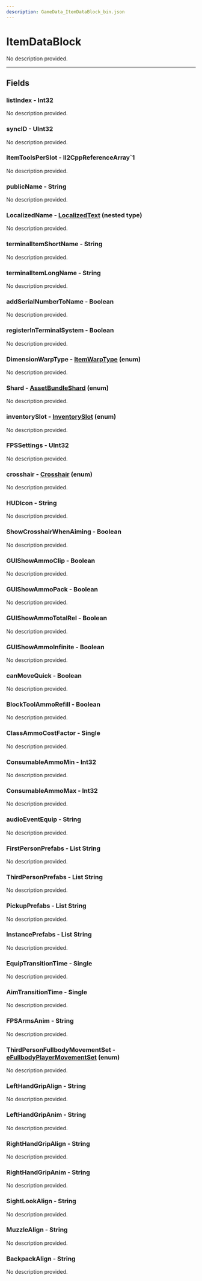 ```yaml
---
description: GameData_ItemDataBlock_bin.json
---
```


# ItemDataBlock

No description provided.

***

## Fields

### listIndex - Int32

No description provided.

### syncID - UInt32

No description provided.

### ItemToolsPerSlot - Il2CppReferenceArray`1

No description provided.

### publicName - String

No description provided.

### LocalizedName - [LocalizedText](../nested-types/localizedtext.md) (nested type)

No description provided.

### terminalItemShortName - String

No description provided.

### terminalItemLongName - String

No description provided.

### addSerialNumberToName - Boolean

No description provided.

### registerInTerminalSystem - Boolean

No description provided.

### DimensionWarpType - [ItemWarpType](../enum-types.md#itemwarptype) (enum)

No description provided.

### Shard - [AssetBundleShard](../enum-types.md#assetbundleshard) (enum)

No description provided.

### inventorySlot - [InventorySlot](../enum-types.md#inventoryslot) (enum)

No description provided.

### FPSSettings - UInt32

No description provided.

### crosshair - [Crosshair](../enum-types.md#crosshair) (enum)

No description provided.

### HUDIcon - String

No description provided.

### ShowCrosshairWhenAiming - Boolean

No description provided.

### GUIShowAmmoClip - Boolean

No description provided.

### GUIShowAmmoPack - Boolean

No description provided.

### GUIShowAmmoTotalRel - Boolean

No description provided.

### GUIShowAmmoInfinite - Boolean

No description provided.

### canMoveQuick - Boolean

No description provided.

### BlockToolAmmoRefill - Boolean

No description provided.

### ClassAmmoCostFactor - Single

No description provided.

### ConsumableAmmoMin - Int32

No description provided.

### ConsumableAmmoMax - Int32

No description provided.

### audioEventEquip - String

No description provided.

### FirstPersonPrefabs - List String

No description provided.

### ThirdPersonPrefabs - List String

No description provided.

### PickupPrefabs - List String

No description provided.

### InstancePrefabs - List String

No description provided.

### EquipTransitionTime - Single

No description provided.

### AimTransitionTime - Single

No description provided.

### FPSArmsAnim - String

No description provided.

### ThirdPersonFullbodyMovementSet - [eFullbodyPlayerMovementSet](../enum-types.md#efullbodyplayermovementset) (enum)

No description provided.

### LeftHandGripAlign - String

No description provided.

### LeftHandGripAnim - String

No description provided.

### RightHandGripAlign - String

No description provided.

### RightHandGripAnim - String

No description provided.

### SightLookAlign - String

No description provided.

### MuzzleAlign - String

No description provided.

### BackpackAlign - String

No description provided.
